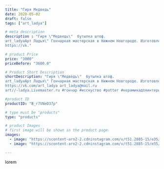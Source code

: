 ```yaml
---
title: "Гиря Медведь"
date: 2020-05-02
draft: false
tags: ["art_ladya"]

# meta description
description : "Гиря \"Медведь\"  бутылка штоф. 
art_ladyaАрт Ладья\" Гончарная мастерская в Нижнем Новгороде. Изготовление керамики и мастер//-классы по обучению. 
https://vk."

# product Price
price: "3000"
priceBefore: "3600.0"

# Product Short Description
shortDescription: "Гиря \"Медведь\"  бутылка штоф. 
art_ladyaАрт Ладья\" Гончарная мастерская в Нижнем Новгороде. Изготовление керамики и мастер//-классы по обучению. 
https://vk.com/art_ladya art_ladya@mail.ru 
art//-ladya.Livemaster.ru #гончар #исскуство #potter #керамикадляинтерьера #керамикаручнаяработа #лес #керамиканазаказ #handmade #посудаизглины #керамика #гончарнаяпосуда #эксклюзивнаякерамика #painter #dishes #ceramicar #warrior #claygoods #restaurant #earthenware #ceramic #design #bottle #медведь #bear #decanter #ceramicart #бутылки #штоф #clay #авторскаякерамика"

#product ID
productID: "B_r7VNeD37p"

# type must be "products"
type: "products"

# product Images
# first image will be shown in the product page
images:
  - image: "https://scontent-arn2-2.cdninstagram.com/v/t51.2885-15/e35/95136860_562957837950164_2661798762916298268_n.jpg?tp=1&_nc_ht=scontent-arn2-2.cdninstagram.com&_nc_cat=108&_nc_ohc=P5MWGNt0ExcAX_kZhpU&ccb=7-4&oh=02f9007fabcbca5b1a601e7e39aa8f0a&oe=60850ECA&_nc_sid=83d603&ig_cache_key=MjMwMDE5Mjk3MzMxMDk2OTY3MA%3D%3D.2-ccb7-4"
  - image: "https://scontent-arn2-2.cdninstagram.com/v/t51.2885-15/e35/95500488_304534150536456_2645271544305900428_n.jpg?tp=1&_nc_ht=scontent-arn2-2.cdninstagram.com&_nc_cat=100&_nc_ohc=-YkW4s_t2eEAX_-Rxi2&ccb=7-4&oh=dd6f119f42fca2686ae35b0eab1f6e1e&oe=60834702&_nc_sid=83d603&ig_cache_key=MjMwMDE5Mjk3MzMyNzkzNTI4MQ%3D%3D.2-ccb7-4"

---
```

lorem
